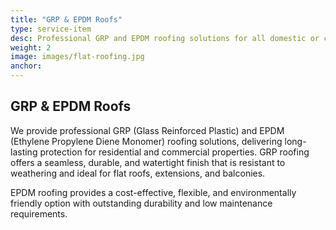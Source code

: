 ```yaml
---
title: "GRP & EPDM Roofs"
type: service-item
desc: Professional GRP and EPDM roofing solutions for all domestic or commercial properties.
weight: 2
image: images/flat-roofing.jpg
anchor: 
---
```

## GRP & EPDM Roofs

We provide professional GRP (Glass Reinforced Plastic) and EPDM (Ethylene Propylene Diene Monomer) roofing solutions, delivering long-lasting protection for residential and commercial properties. GRP roofing offers a seamless, durable, and watertight finish that is resistant to weathering and ideal for flat roofs, extensions, and balconies. 

EPDM roofing provides a cost-effective, flexible, and environmentally friendly option with outstanding durability and low maintenance requirements.
